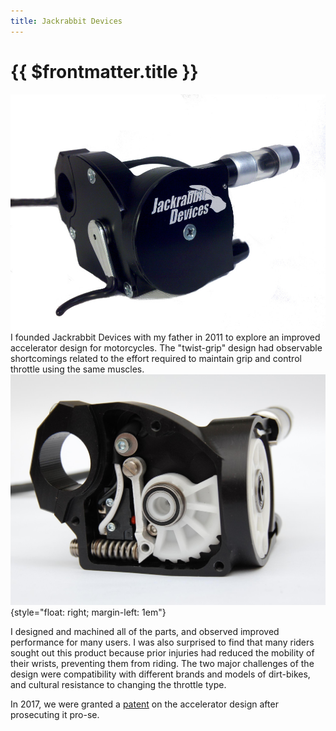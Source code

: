```yaml
---
title: Jackrabbit Devices
---
```


# {{ $frontmatter.title }}
![on-bike](/images/jackrabbit/trigg-closeup.jpg)
I founded Jackrabbit Devices with my father in 2011 to explore an improved accelerator design for motorcycles.  The "twist-grip" design had observable shortcomings related to the effort required to maintain grip and control throttle using the same muscles. 
![internals](/images/jackrabbit/internals.jpg){style="float: right; margin-left: 1em"}

I designed and machined all of the parts, and observed improved performance for many users.  I was also surprised to find that many riders sought out this product because prior injuries had reduced the mobility of their wrists, preventing them from riding.  The two major challenges of the design were compatibility with different brands and models of dirt-bikes, and cultural resistance to changing the throttle type.  

In 2017, we were granted a [patent](https://patents.google.com/patent/US9746872B2/en?oq=US9746872B2) on the accelerator design after prosecuting it pro-se. 